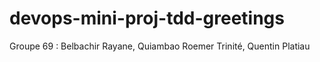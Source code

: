 # devops-mini-proj-tdd-greetings
Groupe 69 :
Belbachir Rayane, Quiambao Roemer Trinité, Quentin Platiau
